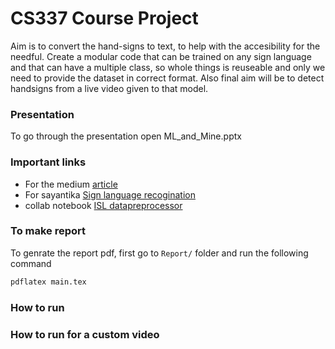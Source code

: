 # CS337 Course Project 

Aim is to convert the hand-signs to text, to help with the accesibility for the needful.
Create a modular code that can be trained on any sign language and that can have a multiple class, so whole things is reuseable and only we need to provide 
the dataset in correct format.
Also final aim will be to detect handsigns from a live video given to that model.

### Presentation 
To go through the presentation open ML\_and\_Mine.pptx

### Important links
- For the medium [article](https://medium.com/howtoai/video-classification-with-cnn-rnn-and-pytorch-abe2f9ee031)
- For sayantika [Sign language recogination](https://colab.research.google.com/drive/1Sf6zg85SdmPIYt6pZTgChLG9x3eE3Vh2)
- collab notebook [ISL datapreprocessor](https://colab.research.google.com/drive/1HorQJKmnO7DUdAa6vLMwkDACY-coAO3j)

### To make report 

To genrate the report pdf, first go to `Report/` folder and run the following command 

```bash
pdflatex main.tex
```

### How to run 


### How to run for a custom video

